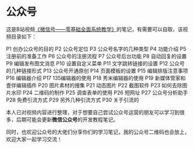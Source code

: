 # 公众号

这是B站视频[《微信号——零基础全面系统教学》](https://www.bilibili.com/video/BV1hJ411g7VS?from=search&seid=13967777031538886616)的笔记，有需要可以自取，该视频目录如下：



P1 创办公众号的目的
P2 公众号定位
P3 公众号名字的几种类型
P4 功能介绍
P5 注册前的准备工作
P6 公众号的注册流程
P7 公众号后台功能
P8 自动回复的设置
P9 编辑发布图文消息
P10 设置自定义菜单
P11 文字跳转链接的设置
P12 公众号的几种链接形式
P13 公众号开通原创
P14 页面模板的设置
P15 编辑排版注意事项
P16 编辑器介绍
P17 135编辑器的使用
P18 秀米编辑器的使用
P19 新媒体管家和壹伴编辑插件
P20 图片素材的搜集
P21 动态图片
P22 截图软件
P23 如何去除图片水印
P24 二维码的制作
P25 调查表单的使用
P26 短网址
P27 公众号分析助手
P28 免费引流方式
P29 另外几种引流方式
P30 关于引流的



本人已对视频内容进行整理，对于想要自己尝试公众号运营的朋友可以学习到很多，后期可能会更新**微信公众号**的开发教程笔记。



同时，也欢迎公众号的大佬们分享你们的学习笔记，我的公众号二维码也会放上，欢迎大家一起学习交流！

